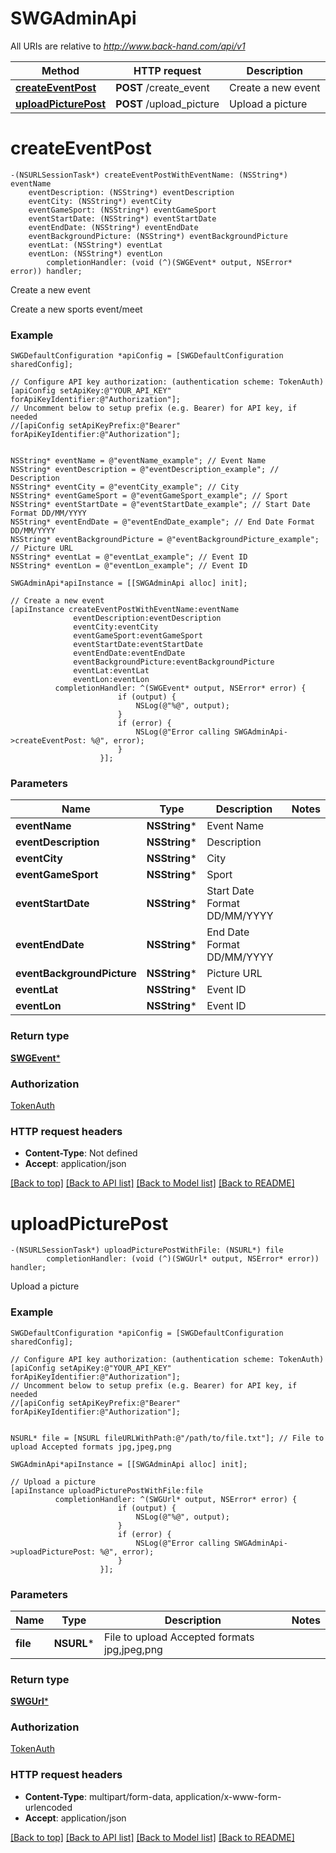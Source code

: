 # SWGAdminApi

All URIs are relative to *http://www.back-hand.com/api/v1*

Method | HTTP request | Description
------------- | ------------- | -------------
[**createEventPost**](SWGAdminApi.md#createeventpost) | **POST** /create_event | Create a new event
[**uploadPicturePost**](SWGAdminApi.md#uploadpicturepost) | **POST** /upload_picture | Upload a picture


# **createEventPost**
```objc
-(NSURLSessionTask*) createEventPostWithEventName: (NSString*) eventName
    eventDescription: (NSString*) eventDescription
    eventCity: (NSString*) eventCity
    eventGameSport: (NSString*) eventGameSport
    eventStartDate: (NSString*) eventStartDate
    eventEndDate: (NSString*) eventEndDate
    eventBackgroundPicture: (NSString*) eventBackgroundPicture
    eventLat: (NSString*) eventLat
    eventLon: (NSString*) eventLon
        completionHandler: (void (^)(SWGEvent* output, NSError* error)) handler;
```

Create a new event

Create a new sports event/meet

### Example 
```objc
SWGDefaultConfiguration *apiConfig = [SWGDefaultConfiguration sharedConfig];

// Configure API key authorization: (authentication scheme: TokenAuth)
[apiConfig setApiKey:@"YOUR_API_KEY" forApiKeyIdentifier:@"Authorization"];
// Uncomment below to setup prefix (e.g. Bearer) for API key, if needed
//[apiConfig setApiKeyPrefix:@"Bearer" forApiKeyIdentifier:@"Authorization"];


NSString* eventName = @"eventName_example"; // Event Name
NSString* eventDescription = @"eventDescription_example"; // Description
NSString* eventCity = @"eventCity_example"; // City
NSString* eventGameSport = @"eventGameSport_example"; // Sport
NSString* eventStartDate = @"eventStartDate_example"; // Start Date Format DD/MM/YYYY
NSString* eventEndDate = @"eventEndDate_example"; // End Date Format DD/MM/YYYY
NSString* eventBackgroundPicture = @"eventBackgroundPicture_example"; // Picture URL
NSString* eventLat = @"eventLat_example"; // Event ID
NSString* eventLon = @"eventLon_example"; // Event ID

SWGAdminApi*apiInstance = [[SWGAdminApi alloc] init];

// Create a new event
[apiInstance createEventPostWithEventName:eventName
              eventDescription:eventDescription
              eventCity:eventCity
              eventGameSport:eventGameSport
              eventStartDate:eventStartDate
              eventEndDate:eventEndDate
              eventBackgroundPicture:eventBackgroundPicture
              eventLat:eventLat
              eventLon:eventLon
          completionHandler: ^(SWGEvent* output, NSError* error) {
                        if (output) {
                            NSLog(@"%@", output);
                        }
                        if (error) {
                            NSLog(@"Error calling SWGAdminApi->createEventPost: %@", error);
                        }
                    }];
```

### Parameters

Name | Type | Description  | Notes
------------- | ------------- | ------------- | -------------
 **eventName** | **NSString***| Event Name | 
 **eventDescription** | **NSString***| Description | 
 **eventCity** | **NSString***| City | 
 **eventGameSport** | **NSString***| Sport | 
 **eventStartDate** | **NSString***| Start Date Format DD/MM/YYYY | 
 **eventEndDate** | **NSString***| End Date Format DD/MM/YYYY | 
 **eventBackgroundPicture** | **NSString***| Picture URL | 
 **eventLat** | **NSString***| Event ID | 
 **eventLon** | **NSString***| Event ID | 

### Return type

[**SWGEvent***](SWGEvent.md)

### Authorization

[TokenAuth](../README.md#TokenAuth)

### HTTP request headers

 - **Content-Type**: Not defined
 - **Accept**: application/json

[[Back to top]](#) [[Back to API list]](../README.md#documentation-for-api-endpoints) [[Back to Model list]](../README.md#documentation-for-models) [[Back to README]](../README.md)

# **uploadPicturePost**
```objc
-(NSURLSessionTask*) uploadPicturePostWithFile: (NSURL*) file
        completionHandler: (void (^)(SWGUrl* output, NSError* error)) handler;
```

Upload a picture

### Example 
```objc
SWGDefaultConfiguration *apiConfig = [SWGDefaultConfiguration sharedConfig];

// Configure API key authorization: (authentication scheme: TokenAuth)
[apiConfig setApiKey:@"YOUR_API_KEY" forApiKeyIdentifier:@"Authorization"];
// Uncomment below to setup prefix (e.g. Bearer) for API key, if needed
//[apiConfig setApiKeyPrefix:@"Bearer" forApiKeyIdentifier:@"Authorization"];


NSURL* file = [NSURL fileURLWithPath:@"/path/to/file.txt"]; // File to upload Accepted formats jpg,jpeg,png

SWGAdminApi*apiInstance = [[SWGAdminApi alloc] init];

// Upload a picture
[apiInstance uploadPicturePostWithFile:file
          completionHandler: ^(SWGUrl* output, NSError* error) {
                        if (output) {
                            NSLog(@"%@", output);
                        }
                        if (error) {
                            NSLog(@"Error calling SWGAdminApi->uploadPicturePost: %@", error);
                        }
                    }];
```

### Parameters

Name | Type | Description  | Notes
------------- | ------------- | ------------- | -------------
 **file** | **NSURL***| File to upload Accepted formats jpg,jpeg,png | 

### Return type

[**SWGUrl***](SWGUrl.md)

### Authorization

[TokenAuth](../README.md#TokenAuth)

### HTTP request headers

 - **Content-Type**: multipart/form-data, application/x-www-form-urlencoded
 - **Accept**: application/json

[[Back to top]](#) [[Back to API list]](../README.md#documentation-for-api-endpoints) [[Back to Model list]](../README.md#documentation-for-models) [[Back to README]](../README.md)

